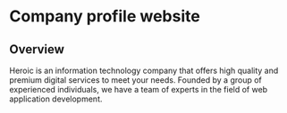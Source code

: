 # Company profile website

## Overview

Heroic is an information technology company that offers high quality and premium digital services to meet your needs. Founded by a group of experienced individuals, we have a team of experts in the field of web application development.
